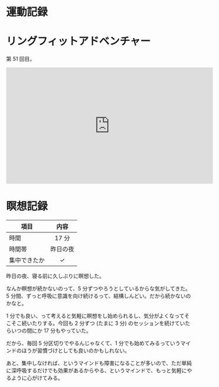 



# 運動記録
# リングフィットアドベンチャー
第 51 回目。

<iframe width="560" height="315" src="https://www.youtube.com/embed/B7Ym2_kn0wQ" frameborder="0" allow="accelerometer; autoplay; clipboard-write; encrypted-media; gyroscope; picture-in-picture" allowfullscreen></iframe>



# 瞑想記録
| 項目 | 内容 |
|---|:---:|
| 時間 | 17 分 |
| 時間帯 | 昨日の夜 |
| 集中できたか | ✓ |

昨日の夜、寝る前に久しぶりに瞑想した。

なんか瞑想が続かないのって、5 分ずつやろうとしているからな気がしてきた。5 分間、ずっと呼吸に意識を向け続けるって、結構しんどい。だから続かないのかなと。

1 分でも良い、って考えると気軽に瞑想をし始められるし、気分がよくなってそこそこ続いたりする。今回も 2 分ずつ (たまに 3 分) のセッションを続けていたらいつの間にか 17 分もやっていた。

だから、毎回 5 分区切りでやるんじゃなくて、1 分でも始めてみるっていうマインドのほうが習慣づけとしても良いのかもしれない。

あと、集中しなければ、というマインドも障害になることが多いので、ただ単純に深呼吸するだけでも効果があるからやる、というマインドで、もっと気軽にやるように心がけてみる。
